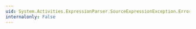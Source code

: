 ```yaml
---
uid: System.Activities.ExpressionParser.SourceExpressionException.Errors
internalonly: False
---
```

